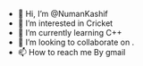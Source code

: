 - 👋 Hi, I’m @NumanKashif
- 👀 I’m interested in Cricket
- 🌱 I’m currently learning C++
- 💞️ I’m looking to collaborate on .
- 📫 How to reach me By gmail

<!---
NumanKashif/NumanKashif is a ✨ special ✨ repository because its `README.md` (this file) appears on your GitHub profile.
You can click the Preview link to take a look at your changes.
--->
